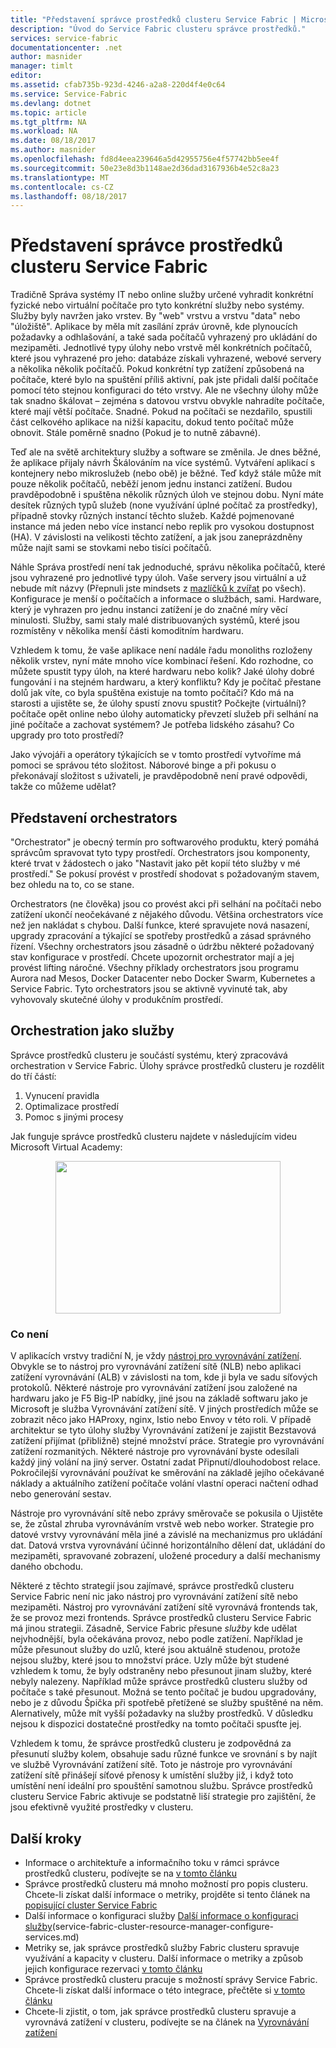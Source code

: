 ```yaml
---
title: "Představení správce prostředků clusteru Service Fabric | Microsoft Docs"
description: "Úvod do Service Fabric clusteru správce prostředků."
services: service-fabric
documentationcenter: .net
author: masnider
manager: timlt
editor: 
ms.assetid: cfab735b-923d-4246-a2a8-220d4f4e0c64
ms.service: Service-Fabric
ms.devlang: dotnet
ms.topic: article
ms.tgt_pltfrm: NA
ms.workload: NA
ms.date: 08/18/2017
ms.author: masnider
ms.openlocfilehash: fd8d4eea239646a5d42955756e4f57742bb5ee4f
ms.sourcegitcommit: 50e23e8d3b1148ae2d36dad3167936b4e52c8a23
ms.translationtype: MT
ms.contentlocale: cs-CZ
ms.lasthandoff: 08/18/2017
---
```

# <a name="introducing-the-service-fabric-cluster-resource-manager"></a>Představení správce prostředků clusteru Service Fabric
Tradičně Správa systémy IT nebo online služby určené vyhradit konkrétní fyzické nebo virtuální počítače pro tyto konkrétní služby nebo systémy. Služby byly navržen jako vrstev. By "web" vrstvu a vrstvu "data" nebo "úložiště". Aplikace by měla mít zasílání zpráv úrovně, kde plynoucích požadavky a odhlašování, a také sada počítačů vyhrazený pro ukládání do mezipaměti. Jednotlivé typy úlohy nebo vrstvě měl konkrétních počítačů, které jsou vyhrazené pro jeho: databáze získali vyhrazené, webové servery a několika několik počítačů. Pokud konkrétní typ zatížení způsobená na počítače, které bylo na spuštění příliš aktivní, pak jste přidali další počítače pomocí této stejnou konfiguraci do této vrstvy. Ale ne všechny úlohy může tak snadno škálovat – zejména s datovou vrstvu obvykle nahradíte počítače, které mají větší počítače. Snadné. Pokud na počítači se nezdařilo, spustili část celkového aplikace na nižší kapacitu, dokud tento počítač může obnovit. Stále poměrně snadno (Pokud je to nutně zábavné).

Teď ale na světě architektury služby a software se změnila. Je dnes běžné, že aplikace přijaly návrh Škálováním na více systémů. Vytváření aplikací s kontejnery nebo mikroslužeb (nebo obě) je běžné. Teď když stále může mít pouze několik počítačů, neběží jenom jednu instanci zatížení. Budou pravděpodobně i spuštěna několik různých úloh ve stejnou dobu. Nyní máte desítek různých typů služeb (none využívání úplné počítač za prostředky), případně stovky různých instancí těchto služeb. Každé pojmenované instance má jeden nebo více instancí nebo replik pro vysokou dostupnost (HA). V závislosti na velikosti těchto zatížení, a jak jsou zaneprázdněny může najít sami se stovkami nebo tisíci počítačů. 

Náhle Správa prostředí není tak jednoduché, správu několika počítačů, které jsou vyhrazené pro jednotlivé typy úloh. Vaše servery jsou virtuální a už nebude mít názvy (Přepnuli jste mindsets z [mazlíčků k zvířat](http://www.slideshare.net/randybias/architectures-for-open-and-scalable-clouds/20) po všech). Konfigurace je menší o počítačích a informace o službách, sami. Hardware, který je vyhrazen pro jednu instanci zatížení je do značné míry věcí minulosti. Služby, sami staly malé distribuovaných systémů, které jsou rozmístěny v několika menší části komoditním hardwaru.

Vzhledem k tomu, že vaše aplikace není nadále řadu monoliths rozloženy několik vrstev, nyní máte mnoho více kombinací řešení. Kdo rozhodne, co můžete spustit typy úloh, na které hardwaru nebo kolik? Jaké úlohy dobré fungování i na stejném hardwaru, a který konfliktu? Kdy je počítač přestane dolů jak víte, co byla spuštěna existuje na tomto počítači? Kdo má na starosti a ujistěte se, že úlohy spustí znovu spustit? Počkejte (virtuální)? počítače opět online nebo úlohy automaticky převzetí služeb při selhání na jiné počítače a zachovat systémem? Je potřeba lidského zásahu? Co upgrady pro toto prostředí?

Jako vývojáři a operátory týkajících se v tomto prostředí vytvoříme má pomoci se správou této složitost. Náborové binge a při pokusu o překonávají složitost s uživateli, je pravděpodobně není pravé odpovědi, takže co můžeme udělat?

## <a name="introducing-orchestrators"></a>Představení orchestrators
"Orchestrator" je obecný termín pro softwarového produktu, který pomáhá správcům spravovat tyto typy prostředí. Orchestrators jsou komponenty, které trvat v žádostech o jako "Nastavit jako pět kopií této služby v mé prostředí." Se pokusí provést v prostředí shodovat s požadovaným stavem, bez ohledu na to, co se stane.

Orchestrators (ne člověka) jsou co provést akci při selhání na počítači nebo zatížení ukončí neočekávané z nějakého důvodu. Většina orchestrators více než jen nakládat s chybou. Další funkce, které spravujete nová nasazení, upgrady zpracování a týkající se spotřeby prostředků a zásad správného řízení. Všechny orchestrators jsou zásadně o údržbu některé požadovaný stav konfigurace v prostředí. Chcete upozornit orchestrator mají a jej provést lifting náročné. Všechny příklady orchestrators jsou programu Aurora nad Mesos, Docker Datacenter nebo Docker Swarm, Kubernetes a Service Fabric. Tyto orchestrators jsou se aktivně vyvinuté tak, aby vyhovovaly skutečné úlohy v produkčním prostředí. 

## <a name="orchestration-as-a-service"></a>Orchestration jako služby
Správce prostředků clusteru je součástí systému, který zpracovává orchestration v Service Fabric. Úlohy správce prostředků clusteru je rozdělit do tří částí:

1. Vynucení pravidla
2. Optimalizace prostředí
3. Pomoc s jinými procesy

Jak funguje správce prostředků clusteru najdete v následujícím videu Microsoft Virtual Academy:<center><a target="_blank" href="https://mva.microsoft.com/en-US/training-courses/building-microservices-applications-on-azure-service-fabric-16747?l=d4tka66yC_5706218965">
<img src="./media/service-fabric-cluster-resource-manager-introduction/ConceptsAndDemoVid.png" WIDTH="360" HEIGHT="244">
</a></center>

### <a name="what-it-isnt"></a>Co není
V aplikacích vrstvy tradiční N, je vždy [nástroj pro vyrovnávání zatížení](https://en.wikipedia.org/wiki/Load_balancing_(computing)). Obvykle se to nástroj pro vyrovnávání zatížení sítě (NLB) nebo aplikaci zatížení vyrovnávání (ALB) v závislosti na tom, kde ji byla ve sadu síťových protokolů. Některé nástroje pro vyrovnávání zatížení jsou založené na hardwaru jako je F5 Big-IP nabídky, jiné jsou na základě softwaru jako je Microsoft je služba Vyrovnávání zatížení sítě. V jiných prostředích může se zobrazit něco jako HAProxy, nginx, Istio nebo Envoy v této roli. V případě architektur se tyto úlohy služby Vyrovnávání zatížení je zajistit Bezstavová zatížení přijímat (přibližně) stejné množství práce. Strategie pro vyrovnávání zatížení rozmanitých. Některé nástroje pro vyrovnávání byste odesílali každý jiný volání na jiný server. Ostatní zadat Připnutí/dlouhodobost relace. Pokročilejší vyrovnávání používat ke směrování na základě jejího očekávané náklady a aktuálního zatížení počítače volání vlastní operaci načtení odhad nebo generování sestav.

Nástroje pro vyrovnávání sítě nebo zprávy směrovače se pokusila o Ujistěte se, že zůstal zhruba vyrovnáváním vrstvě web nebo worker. Strategie pro datové vrstvy vyrovnávání měla jiné a závislé na mechanizmus pro ukládání dat. Datová vrstva vyrovnávání účinné horizontálního dělení dat, ukládání do mezipaměti, spravované zobrazení, uložené procedury a další mechanismy daného obchodu.

Některé z těchto strategií jsou zajímavé, správce prostředků clusteru Service Fabric není nic jako nástroj pro vyrovnávání zatížení sítě nebo mezipaměti. Nástroj pro vyrovnávání zatížení sítě vyrovnává frontends tak, že se provoz mezi frontends. Správce prostředků clusteru Service Fabric má jinou strategii. Zásadně, Service Fabric přesune *služby* kde udělat nejvhodnější, byla očekávána provoz, nebo podle zatížení. Například je může přesunout služby do uzlů, které jsou aktuálně studenou, protože nejsou služby, které jsou to množství práce. Uzly může být studené vzhledem k tomu, že byly odstraněny nebo přesunout jinam služby, které nebyly nalezeny. Například může správce prostředků clusteru služby od počítače s také přesunout. Možná se tento počítač je budou upgradovány, nebo je z důvodu Špička při spotřebě přetížené se služby spuštěné na něm. Alernatively, může mít vyšší požadavky na služby prostředků. V důsledku nejsou k dispozici dostatečné prostředky na tomto počítači spusťte jej. 

Vzhledem k tomu, že správce prostředků clusteru je zodpovědná za přesunutí služby kolem, obsahuje sadu různé funkce ve srovnání s by najít ve službě Vyrovnávání zatížení sítě. Toto je nástroje pro vyrovnávání zatížení sítě přinášejí síťové přenosy k umístění služby již, i když toto umístění není ideální pro spouštění samotnou službu. Správce prostředků clusteru Service Fabric aktivuje se podstatně liší strategie pro zajištění, že jsou efektivně využité prostředky v clusteru.

## <a name="next-steps"></a>Další kroky
- Informace o architektuře a informačního toku v rámci správce prostředků clusteru, podívejte se na [v tomto článku](service-fabric-cluster-resource-manager-architecture.md)
- Správce prostředků clusteru má mnoho možností pro popis clusteru. Chcete-li získat další informace o metriky, projděte si tento článek na [popisující cluster Service Fabric](service-fabric-cluster-resource-manager-cluster-description.md)
- Další informace o konfiguraci služby [Další informace o konfiguraci služby](service-fabric-cluster-resource-manager-configure-services.md)(service-fabric-cluster-resource-manager-configure-services.md)
- Metriky se, jak správce prostředků služby Fabric clusteru spravuje využívání a kapacity v clusteru. Další informace o metriky a způsob jejich konfigurace rezervaci [v tomto článku](service-fabric-cluster-resource-manager-metrics.md)
- Správce prostředků clusteru pracuje s možností správy Service Fabric. Chcete-li získat další informace o této integrace, přečtěte si [v tomto článku](service-fabric-cluster-resource-manager-management-integration.md)
- Chcete-li zjistit, o tom, jak správce prostředků clusteru spravuje a vyrovnává zatížení v clusteru, podívejte se na článek na [Vyrovnávání zatížení](service-fabric-cluster-resource-manager-balancing.md)
